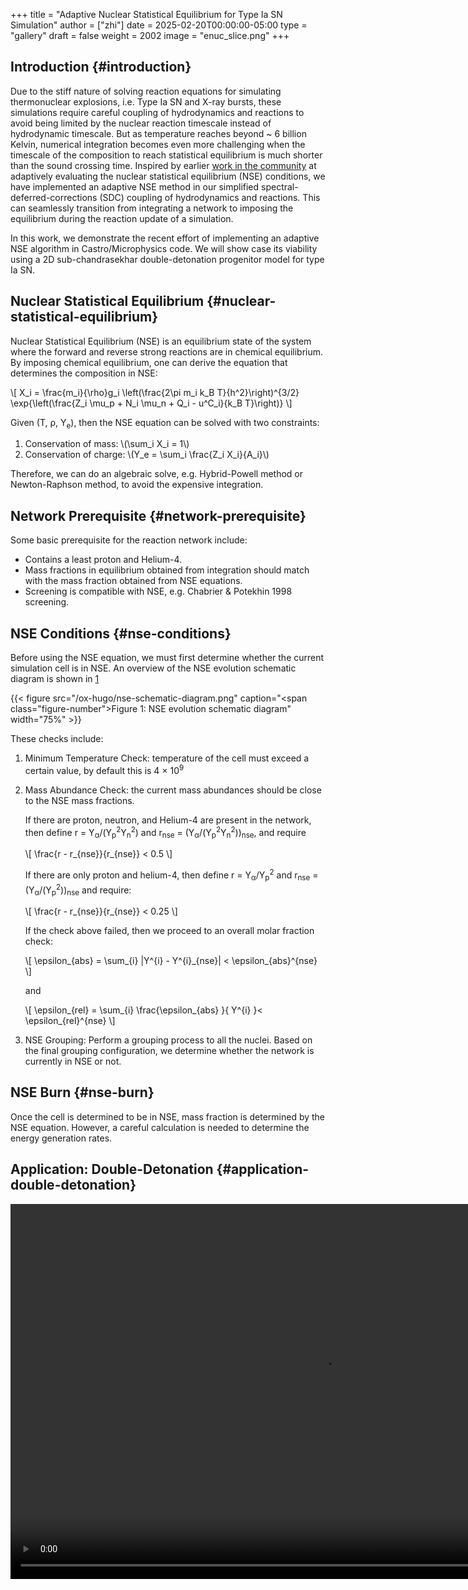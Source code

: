 +++
title = "Adaptive Nuclear Statistical Equilibrium for Type Ia SN Simulation"
author = ["zhi"]
date = 2025-02-20T00:00:00-05:00
type = "gallery"
draft = false
weight = 2002
image = "enuc_slice.png"
+++

## Introduction {#introduction}

Due to the stiff nature of solving reaction equations for simulating
thermonuclear explosions, i.e. Type Ia SN and X-ray bursts, these simulations
require careful coupling of hydrodynamics and reactions to avoid being limited
by the nuclear reaction timescale instead of hydrodynamic timescale.
But as temperature reaches beyond ~ 6 billion Kelvin, numerical integration
becomes even more challenging when the timescale of the composition to reach
statistical equilibrium is much shorter than the sound crossing time.
Inspired by earlier [work in the community](https://academic.oup.com/mnras/article/493/4/5413/5766330?login=false) at adaptively evaluating the
nuclear statistical equilibrium (NSE) conditions, we have implemented an
adaptive NSE method in our simplified spectral-deferred-corrections (SDC)
coupling of hydrodynamics and reactions. This can seamlessly transition from
integrating a network to imposing the equilibrium during the reaction update of a simulation.

In this work, we demonstrate the recent effort of implementing an adaptive NSE algorithm
in Castro/Microphysics code. We will show case its viability using a 2D sub-chandrasekhar
double-detonation progenitor model for type Ia SN.


## Nuclear Statistical Equilibrium {#nuclear-statistical-equilibrium}

Nuclear Statistical Equilibrium (NSE) is an equilibrium state of the system where the
forward and reverse strong reactions are in chemical equilibrium. By imposing chemical equilibrium,
one can derive the equation that determines the composition in NSE:

\\[ X\_i = \frac{m\_i}{\rho}g\_i \left(\frac{2\pi m\_i k\_B T}{h^2}\right)^{3/2} \exp{\left(\frac{Z\_i \mu\_p + N\_i \mu\_n + Q\_i - u^C\_i}{k\_B T}\right)} \\]

Given (T, &rho;, Y<sub>e</sub>), then the NSE equation can be solved with two constraints:

1.  Conservation of mass: \\(\sum\_i X\_i = 1\\)
2.  Conservation of charge: \\(Y\_e = \sum\_i \frac{Z\_i X\_i}{A\_i}\\)

Therefore, we can do an algebraic solve, e.g. Hybrid-Powell method or Newton-Raphson method,
to avoid the expensive integration.


## Network Prerequisite {#network-prerequisite}

Some basic prerequisite for the reaction network include:

-   Contains a least proton and Helium-4.
-   Mass fractions in equilibrium obtained from integration
    should match with the mass fraction obtained from NSE equations.
-   Screening is compatible with NSE, e.g. Chabrier &amp; Potekhin 1998 screening.


## NSE Conditions {#nse-conditions}

Before using the NSE equation, we must first determine whether the current
simulation cell is in NSE. An overview of the NSE evolution schematic diagram
is shown in [1](#figure--fig:diagram)

<a id="figure--fig:diagram"></a>

{{< figure src="/ox-hugo/nse-schematic-diagram.png" caption="<span class=\"figure-number\">Figure 1: </span>NSE evolution schematic diagram" width="75%" >}}

These checks include:

1.  Minimum Temperature Check: temperature of the cell must exceed a certain value,
    by default this is 4 &times; 10<sup>9</sup>

2.  Mass Abundance Check: the current mass abundances should be close to the NSE
    mass fractions.

    If there are proton, neutron, and Helium-4 are present in the network,
    then define r = Y<sub>&alpha;</sub>/(Y<sub>p</sub><sup>2</sup>Y<sub>n</sub><sup>2</sup>) and r<sub>nse</sub> = (Y<sub>&alpha;</sub>/(Y<sub>p</sub><sup>2</sup>Y<sub>n</sub><sup>2</sup>))<sub>nse</sub>, and require

    \\[ \frac{r - r\_{nse}}{r\_{nse}} < 0.5 \\]

    If there are only proton and helium-4, then define
    r = Y<sub>&alpha;</sub>/Y<sub>p</sub><sup>2</sup> and r<sub>nse</sub> = (Y<sub>&alpha;</sub>/(Y<sub>p</sub><sup>2</sup>))<sub>nse</sub> and require:

    \\[ \frac{r - r\_{nse}}{r\_{nse}} < 0.25 \\]

    If the check above failed, then we proceed to an overall molar fraction check:

    \\[ \epsilon\_{abs} = \sum\_{i} |Y^{i} - Y^{i}\_{nse}| < \epsilon\_{abs}^{nse} \\]

    and

    \\[ \epsilon\_{rel} = \sum\_{i} \frac{\epsilon\_{abs} }{ Y^{i} }< \epsilon\_{rel}^{nse} \\]

3.  NSE Grouping: Perform a grouping process to all the nuclei. Based on the final
    grouping configuration, we determine whether the network is currently in NSE or not.


## NSE Burn {#nse-burn}

Once the cell is determined to be in NSE, mass fraction is determined by the NSE equation.
However, a careful calculation is needed to determine the energy generation rates.


## Application: Double-Detonation {#application-double-detonation}

<video width="1000" height="600" controls><source src="/videos/subchandra.mp4" type="video/mp4">
Your browser does not support the video tag.
Videos only work in static folders.</video>
